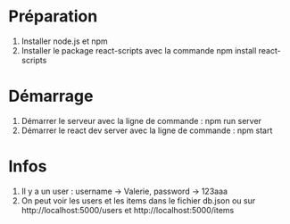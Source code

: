 # Préparation

1. Installer node.js et npm
2. Installer le package react-scripts avec la commande npm install react-scripts

# Démarrage

1. Démarrer le serveur avec la ligne de commande : npm run server
2. Démarrer le react dev server avec la ligne de commande : npm start

# Infos

1. Il y a un user : username -> Valerie, password -> 123aaa
2. On peut voir les users et les items dans le fichier db.json ou sur http://localhost:5000/users et http://localhost:5000/items
